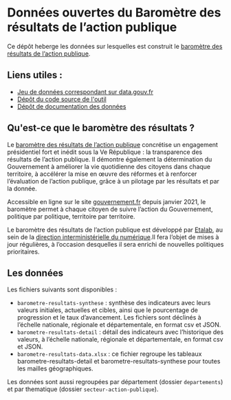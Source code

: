 # Données ouvertes du Baromètre des résultats de l’action publique
Ce dépôt heberge les données sur lesquelles est construit le [baromètre des résultats de l’action publique](https://barometre-resultats.data.gouv.fr/). 

## Liens utiles : 
- [Jeu de données correspondant sur data.gouv.fr](https://www.data.gouv.fr/fr/datasets/barometre-des-resultats-de-laction-publique/)
- [Dépôt du code source de l'outil](https://github.com/etalab/barometre-resultats)
- [Dépôt de documentation des données](https://github.com/etalab/barometre-resultats-documentation)

## Qu'est-ce que le baromètre des résultats ?
Le [baromètre des résultats de l’action publique](https://barometre-resultats.data.gouv.fr/) concrétise un engagement présidentiel fort et inédit sous la Ve République : la transparence des résultats de l’action publique. Il démontre également la détermination du Gouvernement à améliorer la vie quotidienne des citoyens dans chaque territoire, à accélérer la mise en œuvre des réformes et à renforcer l’évaluation de l’action publique, grâce à un pilotage par les résultats et par la donnée.

Accessible en ligne sur le site [gouvernement.fr](https://gouvernement.fr) depuis janvier 2021, le baromètre permet à chaque citoyen de suivre l’action du Gouvernement, politique par politique, territoire par territoire.

Le baromètre des résultats de l’action publique est développé par [Etalab](https://www.etalab.gouv.fr/), au sein de la [direction interministérielle du numérique](https://www.numerique.gouv.fr/dinum/).Il fera l’objet de mises à jour régulières, à l’occasion desquelles il sera enrichi de nouvelles politiques prioritaires.


## Les données
Les fichiers suivants sont disponibles :

- `barometre-resultats-synthese` : synthèse des indicateurs avec leurs valeurs initiales, actuelles et cibles, ainsi que le pourcentage de progression et le taux d’avancement. Les fichiers sont déclinés à l’échelle nationale, régionale et départementale, en format csv et JSON.
- `barometre-resultats-detail` : détail des indicateurs avec l’historique des valeurs, à l’échelle nationale, régionale et départementale, en format csv et JSON.
- `barometre-resultats-data.xlsx` : ce fichier regroupe les tableaux barometre-resultats-detail et barometre-resultats-synthese pour toutes les mailles géographiques.

Les données sont aussi regroupées par département (dossier `departements`) et par thematique (dossier `secteur-action-publique`).
